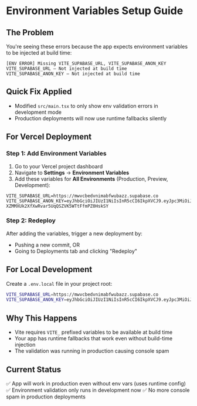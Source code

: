 # Environment Variables Setup Guide

## The Problem
You're seeing these errors because the app expects environment variables to be injected at build time:
```
[ENV ERROR] Missing VITE_SUPABASE_URL, VITE_SUPABASE_ANON_KEY
VITE_SUPABASE_URL — Not injected at build time
VITE_SUPABASE_ANON_KEY — Not injected at build time
```

## Quick Fix Applied
- Modified `src/main.tsx` to only show env validation errors in development mode
- Production deployments will now use runtime fallbacks silently

## For Vercel Deployment

### Step 1: Add Environment Variables
1. Go to your Vercel project dashboard
2. Navigate to **Settings** → **Environment Variables**
3. Add these variables for **All Environments** (Production, Preview, Development):

```
VITE_SUPABASE_URL=https://mwvcbedvnimabfwubazz.supabase.co
VITE_SUPABASE_ANON_KEY=eyJhbGciOiJIUzI1NiIsInR5cCI6IkpXVCJ9.eyJpc3MiOiJzdXBhYmFzZSIsInJlZiI6Im13dmNiZWR2bmltYWJmd3ViYXp6Iiwicm9sZSI6ImFub24iLCJpYXQiOjE3NDg1NjIyMzksImV4cCI6MjA2NDEzODIzOX0.koz-XZMMXUk2XfXwRvar5UqQSZVK5WTtFfmPZ0HskSY
```

### Step 2: Redeploy
After adding the variables, trigger a new deployment by:
- Pushing a new commit, OR
- Going to Deployments tab and clicking "Redeploy"

## For Local Development
Create a `.env.local` file in your project root:
```bash
VITE_SUPABASE_URL=https://mwvcbedvnimabfwubazz.supabase.co
VITE_SUPABASE_ANON_KEY=eyJhbGciOiJIUzI1NiIsInR5cCI6IkpXVCJ9.eyJpc3MiOiJzdXBhYmFzZSIsInJlZiI6Im13dmNiZWR2bmltYWJmd3ViYXp6Iiwicm9sZSI6ImFub24iLCJpYXQiOjE3NDg1NjIyMzksImV4cCI6MjA2NDEzODIzOX0.koz-XZMMXUk2XfXwRvar5UqQSZVK5WTtFfmPZ0HskSY
```

## Why This Happens
- Vite requires `VITE_` prefixed variables to be available at build time
- Your app has runtime fallbacks that work even without build-time injection
- The validation was running in production causing console spam

## Current Status
✅ App will work in production even without env vars (uses runtime config)
✅ Environment validation only runs in development now
✅ No more console spam in production deployments